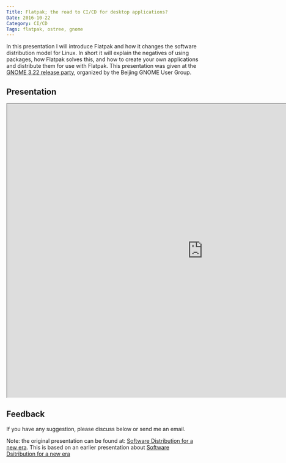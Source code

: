 ```yaml
---
Title: Flatpak; the road to CI/CD for desktop applications?
Date: 2016-10-22
Category: CI/CD
Tags: flatpak, ostree, gnome
---
```



In this presentation I will introduce Flatpak and how it changes the software
distribution model for Linux. In short it will explain the negatives of using
packages, how Flatpak solves this, and how to create your own applications and
distribute them for use with Flatpak. This presentation was given at the [GNOME
3.22 release party](www.bjgug.org/events/gnome-3-22-party/), organized by the
Beijing GNOME User Group.


## Presentation
<iframe src="http://gbraad.gitlab.io/presentation-bjgug-flatpak/slides.html" width="1024" height="768">
  <p>Your browser does not support iframes.</p>
</iframe>


## Feedback
If you have any suggestion, please discuss below or send me an email.

Note: the original presentation can be found at: [Software Distribution for a new era](https://gitlab.com/gbraad/presentation-bjgug-flatpak).
This is based on an earlier presentation about [Software Dsitribution for a new era](/blog/software-distribution-for-a-new-era.html)
